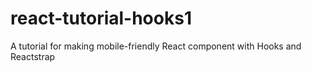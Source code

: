# react-tutorial-hooks1
A tutorial for making mobile-friendly React component with Hooks and Reactstrap

